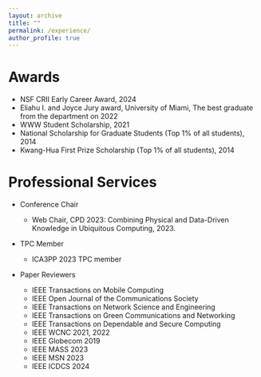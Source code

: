 ```yaml
---
layout: archive
title: ""
permalink: /experience/
author_profile: true
---
```


<!-- # Works -->
<!-- * ### **Assistant Professor**, Middle Tennessee State University, 2023 to present. -->
<!-- * ### **Research Intern**, Futurewei, Summer 2022. -->
<!--   * Research intern at IC lab. Focus on neural rendering dynamic human poses in metaverse. -->
<!-- * ### **Research Assistant** -->
<!-- University of Miami, 2018 to present. -->
<!-- * ### **Teaching Assistant** -->
<!-- University of Miami, 2020 to 2021. -->
<!--   * ECE212-S - Processors: Hardware, Software, and Interfacing (Fall 2020, Spring 2021). -->
<!--   * ECE417-O - Embedded Microprocessor System Design (Fall 2020). -->
<!--   * Courses taught include circuit analysis, digital logic, microprocessors, computer architecture (undergraduate and graduate levels), and embedded systems design based on DE1-SOC kit. -->
<!-- * ### **Software Engineer**, ZTE Corporation,  2015 to 2018. -->
<!--   * Our team developed the product [ZXUN SSS-Supplementary Service Server](https://www.zte.com.cn/global/products/core_network/packet_core/voice_communication/425187) based on the 3GPP standard. -->
<!--   * C, C++, Python -->
<!-- * ### Research Assistant -->
<!-- Shanghai University, 08/2012 to 05/2015. -->

# Awards
- NSF CRII Early Career Award, 2024
- Eliahu I. and Joyce Jury award, University of Miami, The best graduate from the department on 2022
- WWW Student Scholarship, 2021
- National Scholarship for Graduate Students (Top 1% of all students), 2014
- Kwang-Hua First Prize Scholarship (Top 1% of all students), 2014

# Professional Services
- Conference Chair
  - Web Chair, CPD 2023: Combining Physical and Data-Driven Knowledge in Ubiquitous Computing, 2023.

- TPC Member
  - ICA3PP 2023 TPC member

- Paper Reviewers
  - IEEE Transactions on Mobile Computing
  - IEEE Open Journal of the Communications Society
  - IEEE Transactions on Network Science and Engineering
  - IEEE Transactions on Green Communications and Networking
  - IEEE Transactions on Dependable and Secure Computing
  - IEEE WCNC 2021, 2022
  - IEEE Globecom 2019
  - IEEE MASS 2023
  - IEEE MSN 2023
  - IEEE ICDCS 2024




<!-- # Professional Membership -->
<!-- - Student member of IEEE -->
<!-- - Student member of ACM -->

<!-- # Volunteer -->
<!-- - National Science Bowl (NSB), 2021 -->
<!-- - Shanghai EXPO, 2010 -->
